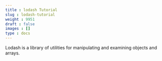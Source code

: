 ```yaml
---
title : lodash Tutorial
slug : lodash-tutorial
weight : 9951
draft : false
images : []
type : docs
---
```


Lodash is a library of utilities for manipulating and examining objects and arrays.



